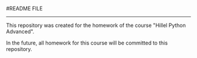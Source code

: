 #README FILE
___________________________________

This repository was created for the homework of the course "Hillel Python Advanced".

In the future, all homework for this course will be committed to this repository.
